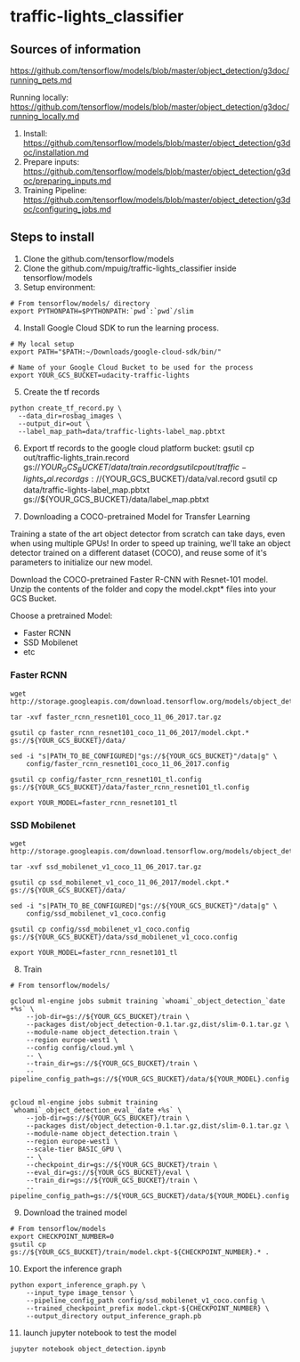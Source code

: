 # traffic-lights_classifier


## Sources of information
https://github.com/tensorflow/models/blob/master/object_detection/g3doc/running_pets.md

Running locally: https://github.com/tensorflow/models/blob/master/object_detection/g3doc/running_locally.md
 1. Install: https://github.com/tensorflow/models/blob/master/object_detection/g3doc/installation.md
 2. Prepare inputs: https://github.com/tensorflow/models/blob/master/object_detection/g3doc/preparing_inputs.md
 3. Training Pipeline: https://github.com/tensorflow/models/blob/master/object_detection/g3doc/configuring_jobs.md


## Steps to install
1. Clone the github.com/tensorflow/models
2. Clone the github.com/mpuig/traffic-lights_classifier inside tensorflow/models
3. Setup environment:

```
# From tensorflow/models/ directory
export PYTHONPATH=$PYTHONPATH:`pwd`:`pwd`/slim
```

4. Install Google Cloud SDK to run the learning process.

```
# My local setup
export PATH="$PATH:~/Downloads/google-cloud-sdk/bin/"

# Name of your Google Cloud Bucket to be used for the process
export YOUR_GCS_BUCKET=udacity-traffic-lights
```

5. Create the tf records

```
python create_tf_record.py \
  --data_dir=rosbag_images \
  --output_dir=out \
  --label_map_path=data/traffic-lights-label_map.pbtxt
```


6. Export tf records to the google cloud platform bucket:
gsutil cp out/traffic-lights_train.record gs://${YOUR_GCS_BUCKET}/data/train.record
gsutil cp out/traffic-lights_val.record gs://${YOUR_GCS_BUCKET}/data/val.record
gsutil cp data/traffic-lights-label_map.pbtxt gs://${YOUR_GCS_BUCKET}/data/label_map.pbtxt


7. Downloading a COCO-pretrained Model for Transfer Learning

Training a state of the art object detector from scratch can take days, even when using multiple GPUs! In order to speed up training, we'll take an object detector trained on a different dataset (COCO), and reuse some of it's parameters to initialize our new model.

Download the COCO-pretrained Faster R-CNN with Resnet-101 model. Unzip the contents of the folder and copy the model.ckpt* files into your GCS Bucket.

Choose a pretrained Model:
  - Faster RCNN
  - SSD Mobilenet
  - etc

### Faster RCNN
```
wget http://storage.googleapis.com/download.tensorflow.org/models/object_detection/faster_rcnn_resnet101_coco_11_06_2017.tar.gz

tar -xvf faster_rcnn_resnet101_coco_11_06_2017.tar.gz

gsutil cp faster_rcnn_resnet101_coco_11_06_2017/model.ckpt.* gs://${YOUR_GCS_BUCKET}/data/

sed -i "s|PATH_TO_BE_CONFIGURED|"gs://${YOUR_GCS_BUCKET}"/data|g" \
    config/faster_rcnn_resnet101_coco_11_06_2017.config

gsutil cp config/faster_rcnn_resnet101_tl.config gs://${YOUR_GCS_BUCKET}/data/faster_rcnn_resnet101_tl.config

export YOUR_MODEL=faster_rcnn_resnet101_tl
```

### SSD Mobilenet
```
wget http://storage.googleapis.com/download.tensorflow.org/models/object_detection/ssd_mobilenet_v1_coco_11_06_2017.tar.gz

tar -xvf ssd_mobilenet_v1_coco_11_06_2017.tar.gz

gsutil cp ssd_mobilenet_v1_coco_11_06_2017/model.ckpt.* gs://${YOUR_GCS_BUCKET}/data/

sed -i "s|PATH_TO_BE_CONFIGURED|"gs://${YOUR_GCS_BUCKET}"/data|g" \
    config/ssd_mobilenet_v1_coco.config

gsutil cp config/ssd_mobilenet_v1_coco.config gs://${YOUR_GCS_BUCKET}/data/ssd_mobilenet_v1_coco.config

export YOUR_MODEL=faster_rcnn_resnet101_tl
```



8. Train
```
# From tensorflow/models/

gcloud ml-engine jobs submit training `whoami`_object_detection_`date +%s` \
    --job-dir=gs://${YOUR_GCS_BUCKET}/train \
    --packages dist/object_detection-0.1.tar.gz,dist/slim-0.1.tar.gz \
    --module-name object_detection.train \
    --region europe-west1 \
    --config config/cloud.yml \
    -- \
    --train_dir=gs://${YOUR_GCS_BUCKET}/train \
    --pipeline_config_path=gs://${YOUR_GCS_BUCKET}/data/${YOUR_MODEL}.config


gcloud ml-engine jobs submit training `whoami`_object_detection_eval_`date +%s` \
    --job-dir=gs://${YOUR_GCS_BUCKET}/train \
    --packages dist/object_detection-0.1.tar.gz,dist/slim-0.1.tar.gz \
    --module-name object_detection.train \
    --region europe-west1 \
    --scale-tier BASIC_GPU \
    -- \
    --checkpoint_dir=gs://${YOUR_GCS_BUCKET}/train \
    --eval_dir=gs://${YOUR_GCS_BUCKET}/eval \
    --train_dir=gs://${YOUR_GCS_BUCKET}/train \
    --pipeline_config_path=gs://${YOUR_GCS_BUCKET}/data/${YOUR_MODEL}.config
```

9. Download the trained model
```
# From tensorflow/models
export CHECKPOINT_NUMBER=0
gsutil cp gs://${YOUR_GCS_BUCKET}/train/model.ckpt-${CHECKPOINT_NUMBER}.* .
```

10. Export the inference graph
```
python export_inference_graph.py \
    --input_type image_tensor \
    --pipeline_config_path config/ssd_mobilenet_v1_coco.config \
    --trained_checkpoint_prefix model.ckpt-${CHECKPOINT_NUMBER} \
    --output_directory output_inference_graph.pb
```

11. launch jupyter notebook to test the model
```
jupyter notebook object_detection.ipynb
```